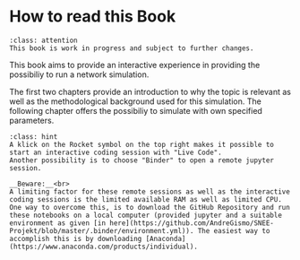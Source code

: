 # How to read this Book


```{admonition} Attention
:class: attention
This book is work in progress and subject to further changes.
```

This book aims to provide an interactive experience in providing the possibiliy to run a network simulation.

The first two chapters provide an introduction to why the topic is relevant as well as the methodological background used for this simulation. The following chapter offers the possibiliy to simulate with own specified parameters.

````{admonition} Hint
:class: hint
A klick on the Rocket symbol on the top right makes it possible to start an interactive coding session with "Live Code".
Another possibility is to choose "Binder" to open a remote jupyter session.

__Beware:__<br>
A limiting factor for these remote sessions as well as the interactive coding sessions is the limited available RAM as well as limited CPU. One way to overcome this, is to download the GitHub Repository and run these notebooks on a local computer (provided jupyter and a suitable environment as given [in here](https://github.com/AndreGismo/SNEE-Projekt/blob/master/.binder/environment.yml)). The easiest way to accomplish this is by downloading [Anaconda](https://www.anaconda.com/products/individual).
````


